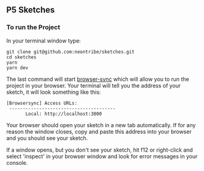 ## P5 Sketches


### To run the Project

In your terminal window type:

```
git clone git@github.com:neontribe/sketches.git
cd sketches
yarn
yarn dev
```
The last command will start [browser-sync](https://browsersync.io/) which will allow you to run the project in your browser. Your terminal will tell you the address of your sketch, it will look something like this:
```
[Browsersync] Access URLs:
 ---------------------------------------
       Local: http://localhost:3000
```
Your browser should open your sketch in a new tab automatically. If for any reason the window closes, copy and paste this address into your browser and you should see your sketch.

If a window opens, but you don't see your sketch, hit f12 or right-click and select 'inspect' in your browser window and look for error messages in your console.
